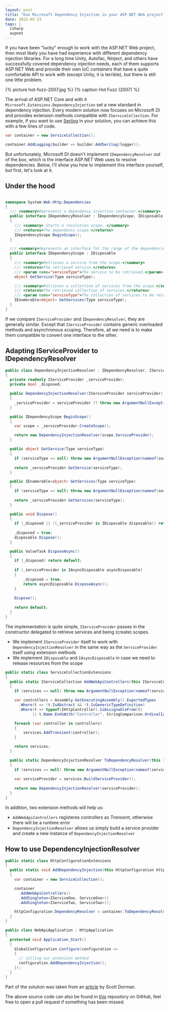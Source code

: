 ```yaml
---
layout: post
title: "Use Microsoft Dependency Injection in your ASP.NET Web project"
date: 2022-05-23
tags: |
  csharp
  aspnet
---
```


If you have been "lucky" enough to work with the ASP.NET Web project, then most likely you have had experience with different dependency injection libraries. For a long time Unity, Autofac, Ninject, and others have successfully covered dependency injection needs, each of them supports ASP.NET Web and provide their own IoC containers that have a quite comfortable API to work with (except Unity, it is terrible), but there is still one little problem.

{% picture hot-fuzz-2007.jpg %} {% caption Hot Fuzz (2007) %}

The arrival of ASP.NET Core and with it `Microsoft.Extensions.DependencyInjection` set a new standard in dependency injection. Every modern solution now focuses on Microsoft DI and provides extension methods compatible with `IServiceCollection`. For example, if you want to use [Serilog](https://github.com/serilog/serilog-extensions-logging) in your solution, you can achieve this with a few lines of code.

```csharp
var container = new ServiceCollection();

container.AddLogging(builder => builder.AddSerilog(logger));
```

But unfortunately, Microsoft DI doesn't implement `IDependencyResolver` out of the box, which is the interface ASP.NET Web uses to resolve dependencies. Below, I'll show you how to implement this interface yourself, but first, let's look at it.

## Under the hood

```csharp

namespace System.Web.Http.Dependencies
{
  /// <summary>Represents a dependency injection container.</summary>
  public interface IDependencyResolver : IDependencyScope, IDisposable
  {
    /// <summary> Starts a resolution scope. </summary>
    /// <returns>The dependency scope.</returns>
    IDependencyScope BeginScope();
  }

  /// <summary>Represents an interface for the range of the dependencies.</summary>
  public interface IDependencyScope : IDisposable
  {
    /// <summary>Retrieves a service from the scope.</summary>
    /// <returns>The retrieved service.</returns>
    /// <param name="serviceType">The service to be retrieved.</param>
    object GetService(Type serviceType);

    /// <summary>Retrieves a collection of services from the scope.</summary>
    /// <returns>The retrieved collection of services.</returns>
    /// <param name="serviceType">The collection of services to be retrieved.</param>
    IEnumerable<object> GetServices(Type serviceType);
  }
}
```

If we compare `IServiceProvider` and `IDependencyResolver`, they are generally similar. Except that `IServiceProvider` contains generic overloaded methods and asynchronous scoping. Therefore, all we need is to make them compatible to convert one interface to the other.

## Adapting IServiceProvider to IDependencyResolver

```csharp
public class DependencyInjectionResolver : IDependencyResolver, IServiceProvider, IAsyncDisposable
{
  private readonly IServiceProvider _serviceProvider;
  private bool _disposed;

  public DependencyInjectionResolver(IServiceProvider serviceProvider)
  {
    _serviceProvider = serviceProvider ?? throw new ArgumentNullException(nameof(serviceProvider));
  }

  public IDependencyScope BeginScope()
  {
    var scope = _serviceProvider.CreateScope();

    return new DependencyInjectionResolver(scope.ServiceProvider);
  }

  public object GetService(Type serviceType)
  {
    if (serviceType == null) throw new ArgumentNullException(nameof(serviceType));
    
    return _serviceProvider.GetService(serviceType);
  }

  public IEnumerable<object> GetServices(Type serviceType)
  {
    if (serviceType == null) throw new ArgumentNullException(nameof(serviceType));
    
    return _serviceProvider.GetServices(serviceType);
  }

  public void Dispose()
  {
    if (_disposed || !(_serviceProvider is IDisposable disposable)) return;
    
    _disposed = true;
    disposable.Dispose();
  }

  public ValueTask DisposeAsync()
  {
    if (_disposed) return default;
    
    if (_serviceProvider is IAsyncDisposable asyncDisposable)
    {
        _disposed = true;
        return asyncDisposable.DisposeAsync();
    }
    
    Dispose();
    
    return default;
  }
}
```

The implementation is quite simple, `IServiceProvider` passes in the constructor delegated to retrieve services and being (create) scopes.
- We implement `IServiceProvider` itself to work with `DependencyInjectionResolver` in the same way as the `ServiceProvider` itself using extension methods
- We implement `IDisposable` and `IAsyncDisposable` in case we need to release resources from the scope

```csharp
public static class ServiceCollectionExtensions
{
  public static IServiceCollection AddWebApiControllers(this IServiceCollection services)
  {
    if (services == null) throw new ArgumentNullException(nameof(services));

    var controllers = Assembly.GetExecutingAssembly().ExportedTypes
      .Where(t => !t.IsAbstract && !t.IsGenericTypeDefinition)
      .Where(t => typeof(IHttpController).IsAssignableFrom(t)
            || t.Name.EndsWith("Controller", StringComparison.OrdinalIgnoreCase));

    foreach (var controller in controllers)
    {
        services.AddTransient(controller);
    }

    return services;
  }

  public static DependencyInjectionResolver ToDependencyResolver(this IServiceCollection services)
  {
    if (services == null) throw new ArgumentNullException(nameof(services));
    
    var serviceProvider = services.BuildServiceProvider();
    
    return new DependencyInjectionResolver(serviceProvider);
  }
}
```

In addition, two extension methods will help us:
- `AddWebApiControllers` registeres controllers as _Transient_, otherwise there will be a runtime error
- `DependencyInjectionResolver` allows us simply build a service prvoider and create a new instance of `DependencyInjectionResolver`

## How to use DependencyInjectionResolver

```csharp
public static class HttpConfigurationExtensions
{
  public static void AddDependencyInjection(this HttpConfiguration httpConfiguration)
  {
    var container = new ServiceCollection();

    container
      .AddWebApiControllers()
      .AddSingleton<IServiceOne, ServiceOne>()
      .AddSingleton<IServiceTwo, ServiceTwo>();

    httpConfiguration.DependencyResolver = container.ToDependencyResolver();
  }
}

public class WebApiApplication : HttpApplication
{
  protected void Application_Start()
  {
    GlobalConfiguration.Configure(configuration =>
    {
      // calling our extension method
      configuration.AddDependencyInjection();
    });
  }
}
```

Part of the solution was taken from an [article](https://scottdorman.blog/2016/03/17/integrating-asp-net-core-dependency-injection-in-mvc-4/) by Scott Dorman.

The above source code can also be found in [this](https://github.com/burmistrov-tech/extensions-dependencyresolver) repository on GitHub, feel free to open a pull request if something has been missed.
